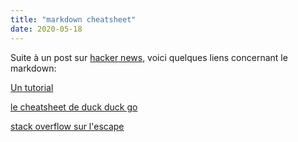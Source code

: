 ```yaml
---
title: "markdown cheatsheet"
date: 2020-05-18
---
```

Suite à un post sur [hacker news](https://news.ycombinator.com/item?id=23216642), voici quelques liens concernant le markdown:

[Un tutorial](https://www.markdowntutorial.com/)

[le cheatsheet de duck duck go](https://duckduckgo.com/?t=ffab&q=markdown+cheatsheet&ia=answer&iax=1)

[stack overflow sur l'escape](https://meta.stackexchange.com/questions/82718/how-do-i-escape-a-backtick-within-in-line-code-in-markdown)
